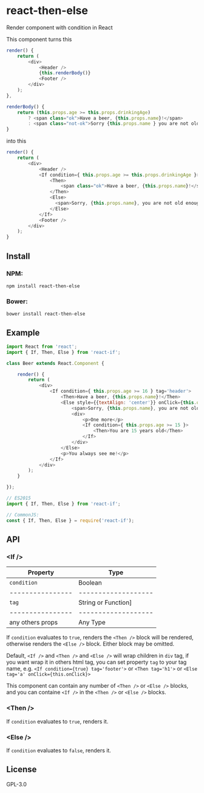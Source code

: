 # react-then-else
Render component with condition in React

This component turns this

```javascript
render() {
    return (
        <div>
            <Header />
            {this.renderBody()}
            <Footer />
        </div>
    );
},

renderBody() {
    return (this.props.age >= this.props.drinkingAge)
        ? <span class="ok">Have a beer, {this.props.name}!</span>
        : <span class="not-ok">Sorry {this.props.name } you are not old enough.</span>;
}
```

into this

```javascript
render() {
    return (
        <div>
            <Header />
            <If condition={ this.props.age >= this.props.drinkingAge }>
                <Then>
                    <span class="ok">Have a beer, {this.props.name}!</span>
                </Then>
                <Else>
                  <span>Sorry, {this.props.name}, you are not old enough.</span>
                </Else>
            </If>
            <Footer />
        </div>
    );
}
```

## Install

### NPM:

    npm install react-then-else

### Bower:

    bower install react-then-else


## Example

```javascript
import React from 'react';
import { If, Then, Else } from 'react-if';

class Beer extends React.Component {

    render() {
        return (
            <div>
                <If condition={ this.props.age >= 16 } tag='header'>
                    <Then>Have a beer, {this.props.name}!</Then>
                    <Else style={{textAlign: 'center'}} onClick={this.onElseClick}>
                        <span>Sorry, {this.props.name}, you are not old enough.</span>
                        <div>
                            <p>One more</p>
                            <If condition={ this.props.age >= 15 }>
                                <Then>You are 15 years old</Then>
                            </If>
                        </div>
                    </Else>
                    <p>You always see me!</p>
                </If>
            </div>
        );
    }

});
```

```javascript
// ES2015
import { If, Then, Else } from 'react-if';

// CommonJS:
const { If, Then, Else } = require('react-if');
```

## API

### &lt;If /&gt;

| Property         |         Type        |
| ---------------- | ------------------- |
| `condition`      | Boolean             |
| ---------------- | ------------------- |
| `tag`            | String or Function] |
| ---------------- | ------------------- |
| any others props | Any Type            |

If `condition` evaluates to `true`, renders the `<Then />` block will be rendered, otherwise renders the `<Else />` block. Either block may be omitted.

Default, `<If />` and `<Then />` and `<Else />` will wrap children in `div` tag, if you want wrap it in others html tag, you can set property `tag` to your tag name, e.g. `<If condition={true} tag='footer'>` or `<Then tag='h1'>` or `<Else tag='a' onClick={this.onClick}>`

This component can contain any number of `<Then />` or `<Else />` blocks, and you can containe `<If />` in the `<Then />` or `<Else />` blocks.

### &lt;Then /&gt;
If `condition` evaluates to `true`, renders it.

### &lt;Else /&gt;
If `condition` evaluates to `false`, renders it.

## License

GPL-3.0

